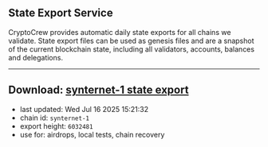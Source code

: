 ## State Export Service
CryptoCrew provides automatic daily state exports for all chains we validate. State export files can be used as genesis files and are a snapshot of the current blockchain state, including all validators, accounts, balances and delegations.

---
**Download: [synternet-1 state export](https://dl-eu2.ccvalidators.com/SERVICE/synternet/synternet-1_export_6032481.json)**
---

- last updated: Wed Jul 16 2025 15:21:32
- chain id: `synternet-1`
- export height: `6032481`
- use for: airdrops, local tests, chain recovery
